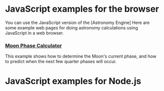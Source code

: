 # JavaScript examples for the browser
You can use the JavaScript version of the [Astronomy Engine]
Here are some example web pages for doing astronomy
calculations using JavaScript in a web browser.

### [Moon Phase Calculator](moonphase.html)
This example shows how to determine the Moon's current phase,
and how to predict when the next few quarter phases will occur.

# JavaScript examples for Node.js
